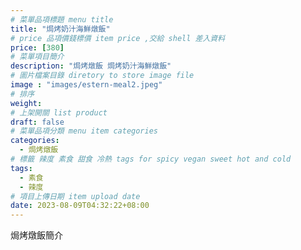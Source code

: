 ```yaml
---
# 菜單品項標題 menu title 
title: "焗烤奶汁海鮮燉飯"
# price 品項價錢標價 item price ,交給 shell 差入資料
price: [380] 
# 菜單項目簡介 
description: "焗烤燉飯 焗烤奶汁海鮮燉飯"
# 圖片檔案目錄 diretory to store image file
image : "images/estern-meal2.jpeg"
# 排序
weight: 
# 上架開關 list product 
draft: false
# 菜單品項分類 menu item categories 
categories:
  - 焗烤燉飯
# 標籤 辣度 素食 甜食 冷熱 tags for spicy vegan sweet hot and cold 
tags:
  - 素食
  - 辣度
# 項目上傳日期 item upload date 
date: 2023-08-09T04:32:22+08:00
---
```


焗烤燉飯簡介
